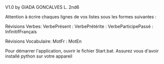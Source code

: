 V1.0
by GIADA GONCALVES L. 2nd6

Attention à écrire chaques lignes de vos listes sous les formes suivantes : 

Révisions Verbes:
VerbePrésent : VerbePrétérite : VerbeParticipePassé : InfinitifFrançais

Révisions Vocabulaire: 
MotFr : MotEn

Pour démarrer l'application, ouvrir le fichier Start.bat.
Assurez vous d'avoir installé python sur votre appareil